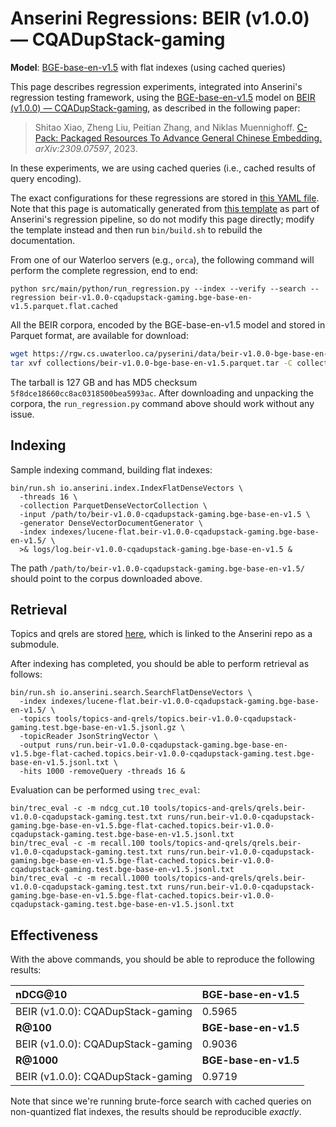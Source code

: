 # Anserini Regressions: BEIR (v1.0.0) &mdash; CQADupStack-gaming

**Model**: [BGE-base-en-v1.5](https://huggingface.co/BAAI/bge-base-en-v1.5) with flat indexes (using cached queries)

This page describes regression experiments, integrated into Anserini's regression testing framework, using the [BGE-base-en-v1.5](https://huggingface.co/BAAI/bge-base-en-v1.5) model on [BEIR (v1.0.0) &mdash; CQADupStack-gaming](http://beir.ai/), as described in the following paper:

> Shitao Xiao, Zheng Liu, Peitian Zhang, and Niklas Muennighoff. [C-Pack: Packaged Resources To Advance General Chinese Embedding.](https://arxiv.org/abs/2309.07597) _arXiv:2309.07597_, 2023.

In these experiments, we are using cached queries (i.e., cached results of query encoding).

The exact configurations for these regressions are stored in [this YAML file](../../src/main/resources/regression/beir-v1.0.0-cqadupstack-gaming.bge-base-en-v1.5.parquet.flat.cached.yaml).
Note that this page is automatically generated from [this template](../../src/main/resources/docgen/templates/beir-v1.0.0-cqadupstack-gaming.bge-base-en-v1.5.parquet.flat.cached.template) as part of Anserini's regression pipeline, so do not modify this page directly; modify the template instead and then run `bin/build.sh` to rebuild the documentation.

From one of our Waterloo servers (e.g., `orca`), the following command will perform the complete regression, end to end:

```
python src/main/python/run_regression.py --index --verify --search --regression beir-v1.0.0-cqadupstack-gaming.bge-base-en-v1.5.parquet.flat.cached
```

All the BEIR corpora, encoded by the BGE-base-en-v1.5 model and stored in Parquet format, are available for download:

```bash
wget https://rgw.cs.uwaterloo.ca/pyserini/data/beir-v1.0.0-bge-base-en-v1.5.parquet.tar -P collections/
tar xvf collections/beir-v1.0.0-bge-base-en-v1.5.parquet.tar -C collections/
```

The tarball is 127 GB and has MD5 checksum `5f8dce18660cc8ac0318500bea5993ac`.
After downloading and unpacking the corpora, the `run_regression.py` command above should work without any issue.

## Indexing

Sample indexing command, building flat indexes:

```
bin/run.sh io.anserini.index.IndexFlatDenseVectors \
  -threads 16 \
  -collection ParquetDenseVectorCollection \
  -input /path/to/beir-v1.0.0-cqadupstack-gaming.bge-base-en-v1.5 \
  -generator DenseVectorDocumentGenerator \
  -index indexes/lucene-flat.beir-v1.0.0-cqadupstack-gaming.bge-base-en-v1.5/ \
  >& logs/log.beir-v1.0.0-cqadupstack-gaming.bge-base-en-v1.5 &
```

The path `/path/to/beir-v1.0.0-cqadupstack-gaming.bge-base-en-v1.5/` should point to the corpus downloaded above.

## Retrieval

Topics and qrels are stored [here](https://github.com/castorini/anserini-tools/tree/master/topics-and-qrels), which is linked to the Anserini repo as a submodule.

After indexing has completed, you should be able to perform retrieval as follows:

```
bin/run.sh io.anserini.search.SearchFlatDenseVectors \
  -index indexes/lucene-flat.beir-v1.0.0-cqadupstack-gaming.bge-base-en-v1.5/ \
  -topics tools/topics-and-qrels/topics.beir-v1.0.0-cqadupstack-gaming.test.bge-base-en-v1.5.jsonl.gz \
  -topicReader JsonStringVector \
  -output runs/run.beir-v1.0.0-cqadupstack-gaming.bge-base-en-v1.5.bge-flat-cached.topics.beir-v1.0.0-cqadupstack-gaming.test.bge-base-en-v1.5.jsonl.txt \
  -hits 1000 -removeQuery -threads 16 &
```

Evaluation can be performed using `trec_eval`:

```
bin/trec_eval -c -m ndcg_cut.10 tools/topics-and-qrels/qrels.beir-v1.0.0-cqadupstack-gaming.test.txt runs/run.beir-v1.0.0-cqadupstack-gaming.bge-base-en-v1.5.bge-flat-cached.topics.beir-v1.0.0-cqadupstack-gaming.test.bge-base-en-v1.5.jsonl.txt
bin/trec_eval -c -m recall.100 tools/topics-and-qrels/qrels.beir-v1.0.0-cqadupstack-gaming.test.txt runs/run.beir-v1.0.0-cqadupstack-gaming.bge-base-en-v1.5.bge-flat-cached.topics.beir-v1.0.0-cqadupstack-gaming.test.bge-base-en-v1.5.jsonl.txt
bin/trec_eval -c -m recall.1000 tools/topics-and-qrels/qrels.beir-v1.0.0-cqadupstack-gaming.test.txt runs/run.beir-v1.0.0-cqadupstack-gaming.bge-base-en-v1.5.bge-flat-cached.topics.beir-v1.0.0-cqadupstack-gaming.test.bge-base-en-v1.5.jsonl.txt
```

## Effectiveness

With the above commands, you should be able to reproduce the following results:

| **nDCG@10**                                                                                                  | **BGE-base-en-v1.5**|
|:-------------------------------------------------------------------------------------------------------------|---------------------|
| BEIR (v1.0.0): CQADupStack-gaming                                                                            | 0.5965              |
| **R@100**                                                                                                    | **BGE-base-en-v1.5**|
| BEIR (v1.0.0): CQADupStack-gaming                                                                            | 0.9036              |
| **R@1000**                                                                                                   | **BGE-base-en-v1.5**|
| BEIR (v1.0.0): CQADupStack-gaming                                                                            | 0.9719              |

Note that since we're running brute-force search with cached queries on non-quantized flat indexes, the results should be reproducible _exactly_.
